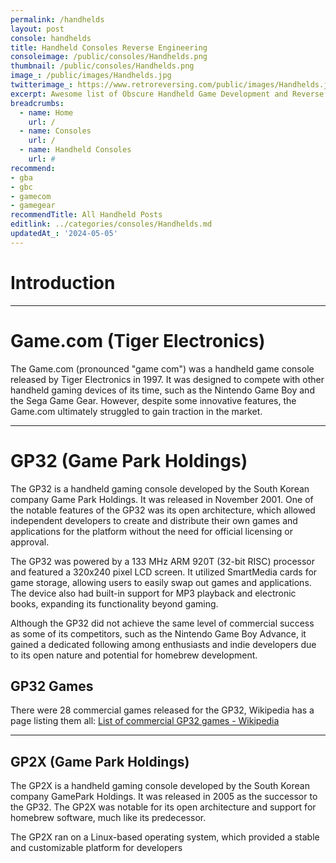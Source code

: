 ```yaml
---
permalink: /handhelds
layout: post
console: handhelds
title: Handheld Consoles Reverse Engineering
consoleimage: /public/consoles/Handhelds.png
thumbnail: /public/consoles/Handhelds.png
image_: /public/images/Handhelds.jpg
twitterimage_: https://www.retroreversing.com/public/images/Handhelds.jpg
excerpt: Awesome list of Obscure Handheld Game Development and Reverse Engineering information
breadcrumbs:
  - name: Home
    url: /
  - name: Consoles
    url: /
  - name: Handheld Consoles
    url: #
recommend: 
- gba
- gbc
- gamecom
- gamegear
recommendTitle: All Handheld Posts
editlink: ../categories/consoles/Handhelds.md
updatedAt_: '2024-05-05'
---
```


# Introduction

---
# Game.com (Tiger Electronics)
The Game.com (pronounced "game com") was a handheld game console released by Tiger Electronics in 1997. It was designed to compete with other handheld gaming devices of its time, such as the Nintendo Game Boy and the Sega Game Gear. However, despite some innovative features, the Game.com ultimately struggled to gain traction in the market.

---
# GP32 (Game Park Holdings)
The GP32 is a handheld gaming console developed by the South Korean company Game Park Holdings. 
It was released in November 2001. 
One of the notable features of the GP32 was its open architecture, which allowed independent developers to create and distribute their own games and applications for the platform without the need for official licensing or approval.

The GP32 was powered by a 133 MHz ARM 920T (32-bit RISC) processor and featured a 320x240 pixel LCD screen. 
It utilized SmartMedia cards for game storage, allowing users to easily swap out games and applications. The device also had built-in support for MP3 playback and electronic books, expanding its functionality beyond gaming.

Although the GP32 did not achieve the same level of commercial success as some of its competitors, such as the Nintendo Game Boy Advance, it gained a dedicated following among enthusiasts and indie developers due to its open nature and potential for homebrew development.

## GP32 Games
There were 28 commercial games released for the GP32, Wikipedia has a page listing them all:
[List of commercial GP32 games - Wikipedia](https://en.wikipedia.org/wiki/List_of_commercial_GP32_games)

---
## GP2X (Game Park Holdings)
The GP2X is a handheld gaming console developed by the South Korean company GamePark Holdings. It was released in 2005 as the successor to the GP32. The GP2X was notable for its open architecture and support for homebrew software, much like its predecessor.

The GP2X ran on a Linux-based operating system, which provided a stable and customizable platform for developers
